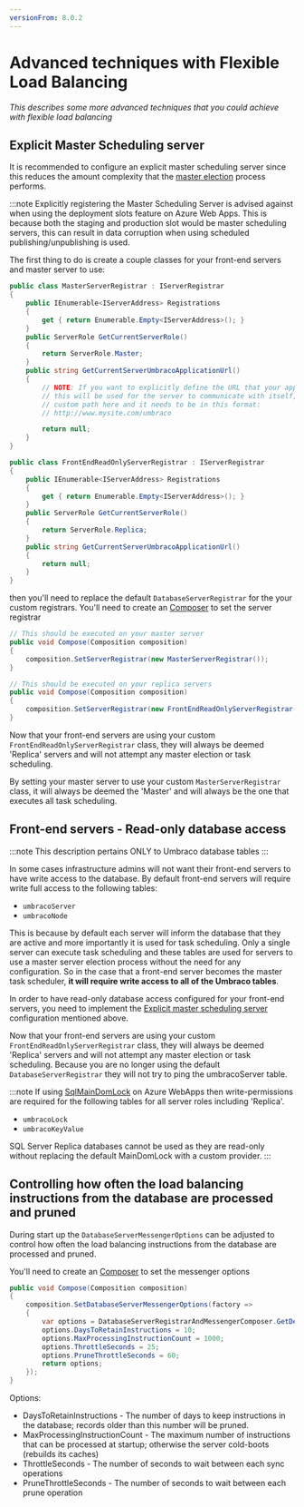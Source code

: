 ```yaml
---
versionFrom: 8.0.2
---
```


# Advanced techniques with Flexible Load Balancing

_This describes some more advanced techniques that you could achieve with flexible load balancing_

## Explicit Master Scheduling server

It is recommended to configure an explicit master scheduling server since this reduces the amount
complexity that the [master election](flexible.md#scheduling-and-master-election) process performs.

:::note
Explicitly registering the Master Scheduling Server is advised against when using the deployment slots feature on Azure Web Apps.
This is because both the staging and production slot would be master scheduling servers, this can result in data corruption when using scheduled publishing/unpublishing is used.

The first thing to do is create a couple classes for your front-end servers and master server to use:

```csharp
public class MasterServerRegistrar : IServerRegistrar
{
    public IEnumerable<IServerAddress> Registrations
    {
        get { return Enumerable.Empty<IServerAddress>(); }
    }
    public ServerRole GetCurrentServerRole()
    {
        return ServerRole.Master;
    }
    public string GetCurrentServerUmbracoApplicationUrl()
    {
        // NOTE: If you want to explicitly define the URL that your application is running on,
        // this will be used for the server to communicate with itself, you can return the
        // custom path here and it needs to be in this format:
        // http://www.mysite.com/umbraco

        return null;
    }
}

public class FrontEndReadOnlyServerRegistrar : IServerRegistrar
{
    public IEnumerable<IServerAddress> Registrations
    {
        get { return Enumerable.Empty<IServerAddress>(); }
    }
    public ServerRole GetCurrentServerRole()
    {
        return ServerRole.Replica;
    }
    public string GetCurrentServerUmbracoApplicationUrl()
    {
        return null;
    }
}
```

then you'll need to replace the default `DatabaseServerRegistrar` for the your custom registrars.
You'll need to create an [Composer](../../../../Implementation/Composing/index.md) to set the server registrar

```csharp
// This should be executed on your master server
public void Compose(Composition composition)
{
    composition.SetServerRegistrar(new MasterServerRegistrar());
}

// This should be executed on your replica servers
public void Compose(Composition composition)
{
    composition.SetServerRegistrar(new FrontEndReadOnlyServerRegistrar());
}
```

Now that your front-end servers are using your custom `FrontEndReadOnlyServerRegistrar` class, they will always be deemed 'Replica' servers and will not attempt any master election or task scheduling.

By setting your master server to use your custom `MasterServerRegistrar` class, it will always be deemed the 'Master' and will always be the one that executes all task scheduling.

## Front-end servers - Read-only database access

:::note
This description pertains ONLY to Umbraco database tables
:::

In some cases infrastructure admins will not want their front-end servers to have write access to the database.
By default front-end servers will require write full access to the following tables:

* `umbracoServer`
* `umbracoNode`

This is because by default each server will inform the database that they are active and more importantly it is
used for task scheduling. Only a single server can execute task scheduling and these tables are used for servers
to use a master server election process without the need for any configuration. So in the case that a front-end
server becomes the master task scheduler, **it will require write access to all of the Umbraco tables**.

In order to have read-only database access configured for your front-end servers, you need to implement
the [Explicit master scheduling server](#explicit-master-scheduling-server) configuration mentioned above.

Now that your front-end servers are using your custom `FrontEndReadOnlyServerRegistrar` class, they will always be deemed 'Replica' servers and will not attempt any master election or task scheduling. Because you are no longer using the default `DatabaseServerRegistrar` they will not try to ping the umbracoServer table.

:::note
If using [SqlMainDomLock](azure-web-apps.md#appdomain-synchronization) on Azure WebApps then write-permissions are required for the following tables for all server roles including 'Replica'.

* `umbracoLock`
* `umbracoKeyValue`

SQL Server Replica databases cannot be used as they are read-only without replacing the default MainDomLock with a custom provider. 
:::

## Controlling how often the load balancing instructions from the database are processed and pruned

During start up the `DatabaseServerMessengerOptions` can be adjusted to control how often the load balancing instructions from the database are processed and pruned.

You'll need to create an [Composer](../../../../Implementation/Composing/index.md) to set the messenger options

```csharp
public void Compose(Composition composition)
{
    composition.SetDatabaseServerMessengerOptions(factory =>
    {
        var options = DatabaseServerRegistrarAndMessengerComposer.GetDefaultOptions(factory);
        options.DaysToRetainInstructions = 10;
        options.MaxProcessingInstructionCount = 1000;
        options.ThrottleSeconds = 25;
        options.PruneThrottleSeconds = 60;
        return options;
    });
}
```

Options:

* DaysToRetainInstructions - The number of days to keep instructions in the database; records older than this number will be pruned.
* MaxProcessingInstructionCount - The maximum number of instructions that can be processed at startup; otherwise the server cold-boots (rebuilds its caches)
* ThrottleSeconds - The number of seconds to wait between each sync operations
* PruneThrottleSeconds - The number of seconds to wait between each prune operation
